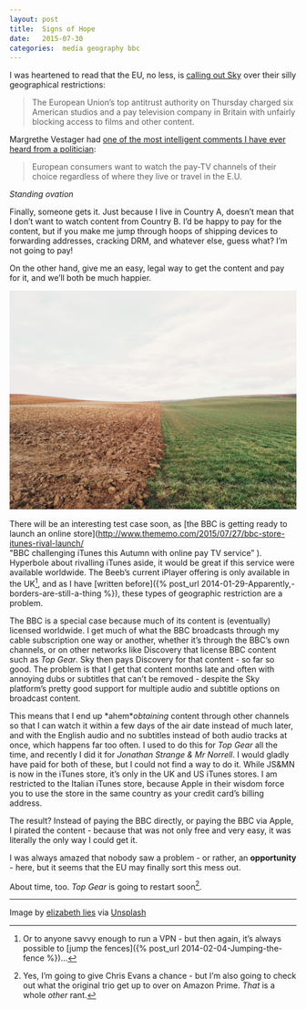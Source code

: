 ```yaml
---
layout: post
title:  Signs of Hope 
date:   2015-07-30 
categories:  media geography bbc 
---
```


I was heartened to read that the EU, no less, is [calling out Sky](http://www.nytimes.com/2015/07/24/business/international/eu-antitrust-movie-studios-sky-uk.html "E.U. Opens Antitrust Case Against Major U.S. Studios and Sky UK") over their silly geographical restrictions: 

> The European Union’s top antitrust authority on Thursday charged six American studios and a pay television company in Britain with unfairly blocking access to films and other content.

Margrethe Vestager had [one of the most intelligent comments I have ever heard from a politician](http://europa.eu/rapid/press-release_IP-15-5432_en.htm "Antitrust: Commission sends Statement of Objections on cross-border provision of pay-TV services available in UK and Ireland" ): 

> European consumers want to watch the pay-TV channels of their choice regardless of where they live or travel in the E.U.

*Standing ovation* 

Finally, someone gets it. Just because I live in Country A, doesn’t mean that I don’t want to watch content from Country B. I’d be happy to pay for the content, but if you make me jump through hoops of shipping devices to forwarding addresses, cracking DRM, and whatever else, guess what? I’m not going to pay! 

On the other hand, give me an easy, legal way to get the content and pay for it, and we’ll both be much happier. 

 ![](/images/unknown_filename.313.jpeg) 

There will be an interesting test case soon, as [the BBC is getting ready to launch an online store](http://www.thememo.com/2015/07/27/bbc-store-itunes-rival-launch/ "BBC challenging iTunes this Autumn with online pay TV service” ). Hyperbole about rivalling iTunes aside, it would be great if this service were available worldwide. The Beeb’s current iPlayer offering is only available in the UK[^1], and as I have [written before]({% post_url 2014-01-29-Apparently,-borders-are-still-a-thing %}), these types of geographic restriction are a problem. 

The BBC is a special case because much of its content is (eventually) licensed worldwide. I get much of what the BBC broadcasts through my cable subscription one way or another, whether it’s through the BBC’s own channels, or on other networks like Discovery that license BBC content such as *Top Gear*. Sky then pays Discovery for that content - so far so good. The problem is that I get that content months late and often with annoying dubs or subtitles that can’t be removed - despite the Sky platform’s pretty good support for multiple audio and subtitle options on broadcast content. 

This means that I end up \*ahem\**obtaining* content through other channels so that I can watch it within a few days of the air date instead of much later, and with the English audio and no subtitles instead of both audio tracks at once, which happens far too often. I used to do this for *Top Gear* all the time, and recently I did it for *Jonathan Strange & Mr Norrell*. I would gladly have paid for both of these, but I could not find a way to do it. While JS&MN is now in the iTunes store, it’s only in the UK and US iTunes stores. I am restricted to the Italian iTunes store, because Apple in their wisdom force you to use the store in the same country as your credit card’s billing address. 

The result? Instead of paying the BBC directly, or paying the BBC via Apple, I pirated the content - because that was not only free and very easy, it was literally the only way I could get it. 

I was always amazed that nobody saw a problem - or rather, an **opportunity** - here, but it seems that the EU may finally sort this mess out. 

About time, too. *Top Gear* is going to restart soon[^2]. 

*** 

Image by [elizabeth lies](https://www.flickr.com/photos/elizabethlies) via [Unsplash](https://unsplash.com)

[^1]: Or to anyone savvy enough to run a VPN - but then again, it’s always possible to [jump the fences]({% post_url 2014-02-04-Jumping-the-fence %})…
[^2]: Yes, I’m going to give Chris Evans a chance - but I’m also going to check out what the original trio get up to over on Amazon Prime. *That* is a whole *other* rant.